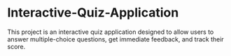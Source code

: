 # Interactive-Quiz-Application
This project is an interactive quiz application designed to allow users to answer multiple-choice questions, get immediate feedback, and track their score.
